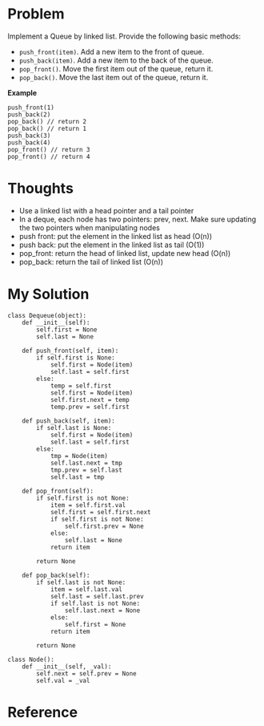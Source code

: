 # Problem

Implement a Queue by linked list. Provide the following basic methods:

- ```push_front(item)```. Add a new item to the front of queue.
- ```push_back(item)```. Add a new item to the back of the queue.
- ```pop_front()```. Move the first item out of the queue, return it.
- ```pop_back()```. Move the last item out of the queue, return it.

**Example**

```
push_front(1)
push_back(2)
pop_back() // return 2
pop_back() // return 1
push_back(3)
push_back(4)
pop_front() // return 3
pop_front() // return 4
```

# Thoughts
- Use a linked list with a head pointer and a tail pointer
- In a deque, each node has two pointers: prev, next. Make sure updating the two pointers when manipulating nodes
- push front: put the element in the linked list as head (O(n))
- push back: put the element in the linked list as tail (O(1))
- pop_front: return the head of linked list, update new head (O(n))
- pop_back: return the tail of linked list (O(n))

# My Solution

```
class Dequeue(object):
    def __init__(self):
        self.first = None
        self.last = None
    
    def push_front(self, item):
        if self.first is None:
            self.first = Node(item)
            self.last = self.first
        else:
            temp = self.first
            self.first = Node(item)
            self.first.next = temp
            temp.prev = self.first
    
    def push_back(self, item):
        if self.last is None:
            self.first = Node(item)
            self.last = self.first
        else:
            tmp = Node(item)
            self.last.next = tmp
            tmp.prev = self.last
            self.last = tmp
    
    def pop_front(self):
        if self.first is not None:
            item = self.first.val
            self.first = self.first.next
            if self.first is not None:
                self.first.prev = None
            else:
                self.last = None
            return item
        
        return None
    
    def pop_back(self):
        if self.last is not None:
            item = self.last.val
            self.last = self.last.prev
            if self.last is not None:
                self.last.next = None
            else:
                self.first = None
            return item
        
        return None

class Node():
    def __init__(self, _val):
        self.next = self.prev = None
        self.val = _val

```

# Reference

